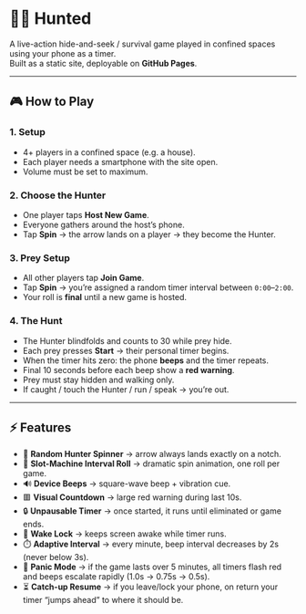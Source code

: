 # 🕵️‍♂️ Hunted  

A live-action hide-and-seek / survival game played in confined spaces using your phone as a timer.  
Built as a static site, deployable on **GitHub Pages**.  

---

## 🎮 How to Play  

### 1. Setup  
- 4+ players in a confined space (e.g. a house).  
- Each player needs a smartphone with the site open.  
- Volume must be set to maximum.  

### 2. Choose the Hunter  
- One player taps **Host New Game**.  
- Everyone gathers around the host’s phone.  
- Tap **Spin** → the arrow lands on a player → they become the Hunter.  

### 3. Prey Setup  
- All other players tap **Join Game**.  
- Tap **Spin** → you’re assigned a random timer interval between `0:00`–`2:00`.  
- Your roll is **final** until a new game is hosted.  

### 4. The Hunt  
- The Hunter blindfolds and counts to 30 while prey hide.  
- Each prey presses **Start** → their personal timer begins.  
- When the timer hits zero: the phone **beeps** and the timer repeats.  
- Final 10 seconds before each beep show a **red warning**.  
- Prey must stay hidden and walking only.  
- If caught / touch the Hunter / run / speak → you’re out.  

---

## ⚡ Features  

- 🎯 **Random Hunter Spinner** → arrow always lands exactly on a notch.  
- 🎲 **Slot-Machine Interval Roll** → dramatic spin animation, one roll per game.  
- 🔊 **Device Beeps** → square-wave beep + vibration cue.  
- 🟥 **Visual Countdown** → large red warning during last 10s.  
- 🔒 **Unpausable Timer** → once started, it runs until eliminated or game ends.  
- 🌙 **Wake Lock** → keeps screen awake while timer runs.  
- ⏱️ **Adaptive Interval** → every minute, beep interval decreases by 2s (never below 3s).  
- 🚨 **Panic Mode** → if the game lasts over 5 minutes, all timers flash red and beeps escalate rapidly (1.0s → 0.75s → 0.5s).  
- ⏳ **Catch-up Resume** → if you leave/lock your phone, on return your timer “jumps ahead” to where it should be.  
